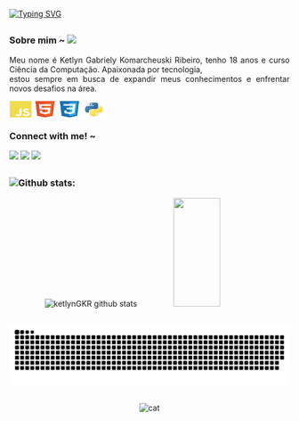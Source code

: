 [![Typing SVG](https://readme-typing-svg.herokuapp.com/?color=e81780&size=35&center=true&vCenter=true&width=1000&lines=%E2%8A%B9+Olá,+seja+bem+vindo(a)+ao+meu+perfil!+%E2%8A%B9)](https://git.io/typing-svg)

##

<h3 align="left">Sobre mim ~ <img src="https://media.giphy.com/media/hvRJCLFzcasrR4ia7z/giphy.gif" width="35"></h3>
<p align="justify">Meu nome é Ketlyn Gabriely Komarcheuski Ribeiro, tenho 18 anos e curso Ciência da Computação. Apaixonada por tecnologia, <br> estou sempre em busca de expandir meus conhecimentos e enfrentar novos desafios na área.</p>

<div style="display: inline_block">
<img align="center" alt="Ketlyn-Js" height="30" width="40" src="https://raw.githubusercontent.com/devicons/devicon/master/icons/javascript/javascript-plain.svg">
<img align="center" alt="Ketlyn-HTML" height="30" width="40" src="https://raw.githubusercontent.com/devicons/devicon/master/icons/html5/html5-original.svg"> 
<img align="center" alt="Ketlyn-CSS" height="30" width="40" src="https://raw.githubusercontent.com/devicons/devicon/master/icons/css3/css3-original.svg"> 
<img align="center" alt="Ketlyn-Python" height="30" width="40" src="https://raw.githubusercontent.com/devicons/devicon/master/icons/python/python-original.svg">  
</div>

<h3 align="left">Connect with me! ~ </h3>

<div align="left"> 
  <a href="https://www.instagram.com/ketlyn.xks/" target"=_blank"><img src="https://img.shields.io/badge/Instagram-E4405F?style=for-the-badge&logo=instagram&logoColor=white" target="_blank"></a>
  <a href ="mailto:ketlyn.xks@gmail.com"><img src="https://img.shields.io/badge/-Gmail-%23333?style=for-the-badge&logo=gmail&logoColor=red" target="_blank"></a>
  <a href="https://www.linkedin.com/in/ketlyn-kr-767247332/" target="_blank"><img src="https://img.shields.io/badge/-LinkedIn-%230077B5?style=for-the-badge&logo=linkedin&logoColor=white" target="_blank"></a>
</div>

##

<div align="center"> 
  <h3 align="left"><img src="https://media2.giphy.com/media/v1.Y2lkPTc5MGI3NjExcGltMzNiZno2MnQ4MzZ6YXN2dnFqNmthdmFmMGU1dmpoZW45dW9zMCZlcD12MV9pbnRlcm5hbF9naWZfYnlfaWQmY3Q9cw/ddHNWtQgzG8w17fnqS/giphy.gif" width="50">Github stats: </h3>
  <img width="49%" height="195px" src="https://github-readme-stats.vercel.app/api?username=ketlynGKR&show_icons=true&count_private=true&hide_border=true&title_color=e81780&icon_color=e81780&text_color=c9d1d9&bg_color=0d1117" alt="ketlynGKR github stats" /> 
  <img width="41%" height="195px" src="https://github-readme-stats.vercel.app/api/top-langs/?username=ketlynGKR&layout=compact&hide_border=true&title_color=e81780&text_color=ffffff&bg_color=0d1117" />
</div>

##

<picture align="center">
  <source media="(prefers-color-scheme: dark)" srcset="https://raw.githubusercontent.com/ketlynGKR/ketlynGKR/output/github-contribution-grid-snake-dark.svg">
  <source media="(prefers-color-scheme: light)" srcset="https://raw.githubusercontent.com/ketlynGKR/ketlynGKR/output/github-contribution-grid-snake-dark.svg">
  <img align="center" alt="github contribution grid snake animation" src="https://raw.githubusercontent.com/mari4souza/mari4souza/output/github-contribution-grid-snake.svg">
</picture>

##

<div align="center">
<img align="center" width=150px height=140px alt="cat" src="https://media0.giphy.com/media/v1.Y2lkPTc5MGI3NjExNXpwcjBva3U1NnFtaG1haXg4MnJzaHNlbDJ6MTFkdjU0emF1d29sayZlcD12MV9pbnRlcm5hbF9naWZfYnlfaWQmY3Q9cw/4QZK21zlzVIyc/giphy.gif" />
</div>

